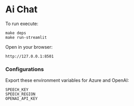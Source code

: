 # Ai Chat

To run execute:

```
make deps
make run-streamlit
```

Open in your browser:

```
http://127.0.0.1:8501
```

### Configurations

Export these environment variables for Azure and OpenAI:

```
SPEECH_KEY
SPEECH_REGION
OPENAI_API_KEY
```
